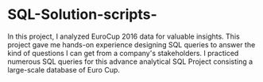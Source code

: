 # SQL-Solution-scripts-

In this project, I analyzed EuroCup 2016 data for valuable insights. 
This project gave me hands-on experience designing SQL queries to answer the kind of questions I can get from a company's stakeholders.
I practiced numerous SQL queries for this advance analytical SQL Project consisting a large-scale database of Euro Cup.
